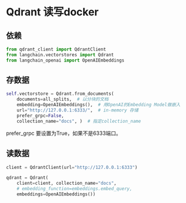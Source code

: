 # Qdrant 读写docker



## 依赖

```python
from qdrant_client import QdrantClient
from langchain.vectorstores import Qdrant
from langchain_openai import OpenAIEmbeddings
```



## 存数据



```python
self.vectorstore = Qdrant.from_documents(
    documents=all_splits,  # 以分块的文档
    embedding=OpenAIEmbeddings(),  # 用OpenAI的Embedding Model做嵌入
    url="http://127.0.0.1:6333/",  # in-memory 存储
    prefer_grpc=False,
    collection_name="docs", )  # 指定collection_name
```

prefer_grpc 要设置为True，如果不是6333端口。





## 读数据



```python
client = QdrantClient(url="http://127.0.0.1:6333")

qdrant = Qdrant(
    client=client, collection_name="docs",
    # embedding_function=embeddings.embed_query,
    embeddings=OpenAIEmbeddings())
```

